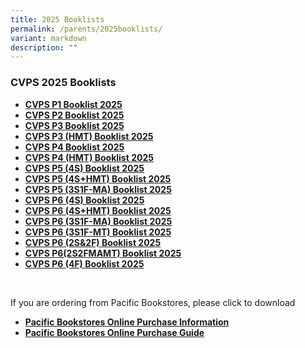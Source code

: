 ```yaml
---
title: 2025 Booklists
permalink: /parents/2025booklists/
variant: markdown
description: ""
---
```

### **CVPS 2025 Booklists**


* [**CVPS P1 Booklist 2025**](/files/2025%20Booklists/CVPSP1_Booklist_2025.pdf)
* [**CVPS P2 Booklist 2025**](/files/2025%20Booklists/CVPS_P2_Booklist_2025.pdf)
* [**CVPS P3 Booklist 2025**](/files/2025%20Booklists/CVPS_P3_Booklist_2025.pdf)
* [**CVPS P3 (HMT) Booklist 2025**](/files/2025%20Booklists/CVPS_P3__HMT__Booklist_2025.pdf)
* [**CVPS P4 Booklist 2025**](/files/2025%20Booklists/CVPS_P4_Booklist_2025.pdf)
* [**CVPS P4 (HMT) Booklist 2025**](/files/2025%20Booklists/CVPS_P4__HMT__Booklist_2025.pdf)
* [**CVPS P5 (4S) Booklist 2025**](/files/2025%20Booklists/CVPS_P5__4S__Booklist_2025.pdf)
* [**CVPS P5 (4S+HMT) Booklist 2025**](/files/2025%20Booklists/CVPS_P5__4S_HMT__Booklist_2025.pdf)
* [**CVPS P5 (3S1F-MA) Booklist 2025**](/files/2025%20Booklists/CVPS_P5__3S1F_MA__Booklist_2025.pdf)
* [**CVPS P6 (4S) Booklist 2025**](/files/2025%20Booklists/CVPS_P6__4S__Booklist_2025.pdf)
* [**CVPS P6 (4S+HMT) Booklist 2025**](/files/2025%20Booklists/CVPS_P6__4S_HMT__Booklist_2025.pdf)
* [**CVPS P6 (3S1F-MA) Booklist 2025**](/files/2025%20Booklists/CVPS_P6__3S1F_MA__Booklist_2025.pdf)
* [**CVPS P6 (3S1F-MT) Booklist 2025**](/files/2025%20Booklists/CVPS_P6__3S1F_MT__Booklist_2025.pdf)
* [**CVPS P6 (2S&amp;2F) Booklist 2025**](/files/2025%20Booklists/CVPS_P6__2S_2F__Booklist_2025.pdf)
* [**CVPS P6(2S2FMAMT) Booklist 2025**](/files/2025%20Booklists/CVPS_P6_2S2FMAMT_Booklist_2025.pdf)
* [**CVPS P6 (4F) Booklist 2025**](/files/2025%20Booklists/CVPS_P6__4F__Booklist_2025.pdf)


<br>

If you are ordering from Pacific Bookstores, please click to download<br>
* [**Pacific Bookstores Online Purchase Information**](/files/2025%20Booklists/CVPS_Online_Purchase_Info_2024.pdf)
* [**Pacific Bookstores Online Purchase Guide**](/files/2025%20Booklists/ONLINE_PURCHASE_GUIDE_PRI_2024.pdf)